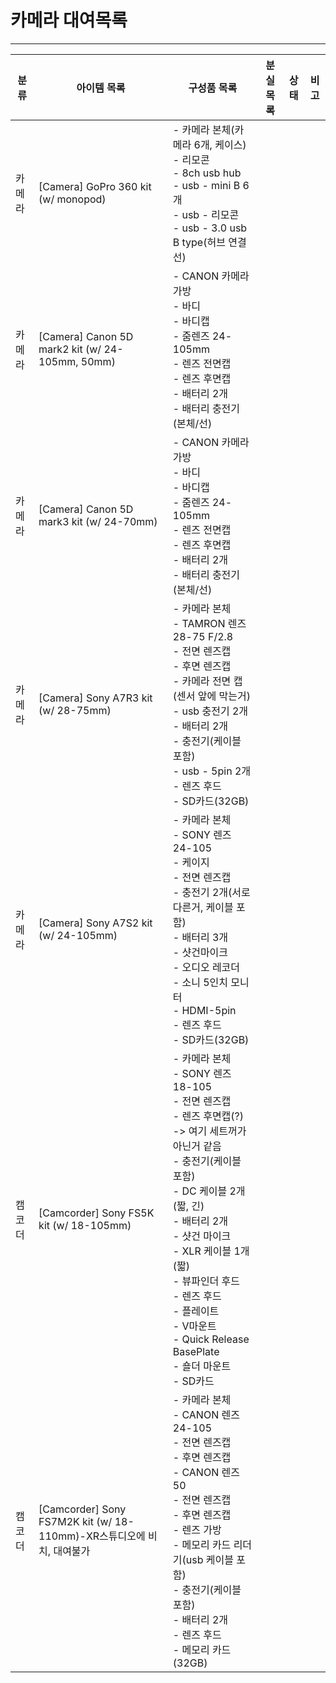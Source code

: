 # 카메라 대여목록
- - -

| 분류        | 아이템 목록                            | 구성품 목록                                                                                                                                    | 분실 목록 | 상태 | 비고 |
|-------------|----------------------------------------|-------------------------------------------------------------------------------------------------------------------------------------------------|----------|------|------|
| 카메라      | [Camera] GoPro 360 kit (w/ monopod)    | - 카메라 본체(카메라 6개, 케이스)<br>- 리모콘<br>- 8ch usb hub<br>- usb - mini B 6개<br>- usb - 리모콘<br>- usb - 3.0 usb B type(허브 연결선)              |          |      |      |
| 카메라      | [Camera] Canon 5D mark2 kit (w/ 24-105mm, 50mm) | - CANON 카메라 가방<br>- 바디<br>- 바디캡<br>- 줌렌즈 24-105mm<br>- 렌즈 전면캡<br>- 렌즈 후면캡<br>- 배터리 2개<br>- 배터리 충전기 (본체/선)                     |          |      |      |
| 카메라      | [Camera] Canon 5D mark3 kit (w/ 24-70mm) | - CANON 카메라 가방<br>- 바디<br>- 바디캡<br>- 줌렌즈 24-105mm<br>- 렌즈 전면캡<br>- 렌즈 후면캡<br>- 배터리 2개<br>- 배터리 충전기 (본체/선)                     |          |      |      |
| 카메라      | [Camera] Sony A7R3 kit (w/ 28-75mm)    | - 카메라 본체<br>- TAMRON 렌즈 28-75 F/2.8<br>- 전면 렌즈캡<br>- 후면 렌즈캡<br>- 카메라 전면 캡(센서 앞에 막는거)<br>- usb 충전기 2개<br>- 배터리 2개<br>- 충전기(케이블 포함)<br>- usb - 5pin 2개<br>- 렌즈 후드<br>- SD카드(32GB) |          |      |      |
| 카메라      | [Camera] Sony A7S2 kit (w/ 24-105mm)   | - 카메라 본체<br>- SONY 렌즈 24-105<br>- 케이지<br>- 전면 렌즈캡<br>- 충전기 2개(서로 다른거, 케이블 포함)<br>- 배터리 3개<br>- 샷건마이크<br>- 오디오 레코더<br>- 소니 5인치 모니터<br>- HDMI-5pin<br>- 렌즈 후드<br>- SD카드(32GB) |          |      |      |
| 캠코더      | [Camcorder] Sony FS5K kit (w/ 18-105mm) | - 카메라 본체<br>- SONY 렌즈 18-105<br>- 전면 렌즈캡<br>- 렌즈 후면캡(?) -> 여기 세트꺼가 아닌거 같음<br>- 충전기(케이블 포함)<br>- DC 케이블 2개(짧, 긴)<br>- 배터리 2개<br>- 샷건 마이크<br>- XLR 케이블 1개(짧)<br>- 뷰파인더 후드<br>- 렌즈 후드<br>- 플레이트<br>- V마운트<br>- Quick Release BasePlate<br>- 숄더 마운트<br>- SD카드 |          |      |      |
| 캠코더      | [Camcorder] Sony FS7M2K kit (w/ 18-110mm)-XR스튜디오에 비치, 대여불가 | - 카메라 본체<br>- CANON 렌즈 24-105<br>- 전면 렌즈캡<br>- 후면 렌즈캡<br>- CANON 렌즈 50<br>- 전면 렌즈캡<br>- 후면 렌즈캡<br>- 렌즈 가방<br>- 메모리 카드 리더기(usb 케이블 포함)<br>- 충전기(케이블 포함)<br>- 배터리 2개<br>- 렌즈 후드<br>- 메모리 카드(32GB) |          |      |      |
